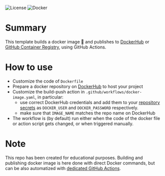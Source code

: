![License](https://img.shields.io/badge/License-Apache_2.0-blue.svg)
![Docker](https://img.shields.io/badge/dockerhub-images-important.svg?logo=LOGO)


# Summary
This template builds a docker image :whale: and publishes to [DockerHub](https://hub.docker.com/) or [GitHub Container Registry](https://docs.github.com/en/packages/working-with-a-github-packages-registry/working-with-the-container-registry), using GitHub Actions.

# How to use

* Customize the code of `Dockerfile`
* Prepare a docker repository on [DockerHub](https://hub.docker.com/) to host your project
* Customize the build-push action in `.github/workflows/docker-image.yaml`, in particular:
    * use correct DockerHub credentials and add them to your [repository secrets](https://docs.github.com/en/actions/security-guides/encrypted-secrets) as `DOCKER_USER` and `DOCKER_PASSWORD` respectively.
    * make sure that `IMAGE_NAME` matches the repo name on DockerHub 
* The workflow is (by default) run either when the code of the docker file or action script gets changed, or when triggered manually.

# Note

This repo has been created for educational purposes. Building and publishing docker image is here done with direct Docker commands, but can be also automatized with [dedicated GitHub Actions](https://github.com/docker/build-push-action).